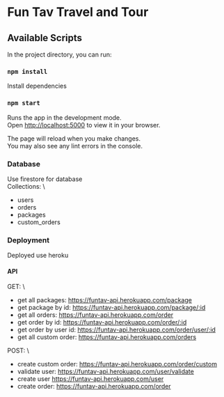 # Fun Tav Travel and Tour

## Available Scripts

In the project directory, you can run:

### `npm install`

Install dependencies

### `npm start`

Runs the app in the development mode.\
Open [http://localhost:5000](http://localhost:3000) to view it in your browser.

The page will reload when you make changes.\
You may also see any lint errors in the console.

### Database

Use firestore for database \
Collections: \
- users 
- orders 
- packages 
- custom_orders 

### Deployment

Deployed use heroku

#### API
GET: \
- get all packages: https://funtav-api.herokuapp.com/package
- get package by id: https://funtav-api.herokuapp.com/package/:id
- get all orders: https://funtav-api.herokuapp.com/order
- get order by id: https://funtav-api.herokuapp.com/order/:id
- get order by user id: https://funtav-api.herokuapp.com/order/user/:id
- get all custom order: https://funtav-api.herokuapp.com/orders

POST: \
- create custom order: https://funtav-api.herokuapp.com/order/custom
- validate user: https://funtav-api.herokuapp.com/user/validate
- create user https://funtav-api.herokuapp.com/user
- create order: https://funtav-api.herokuapp.com/order

